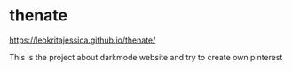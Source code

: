 # thenate

https://leokritajessica.github.io/thenate/

This is the project about darkmode website 
and try to create own pinterest
